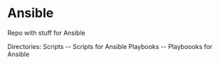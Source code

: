 # Ansible
Repo with stuff for Ansible

Directories:
Scripts -- Scripts for Ansible
Playbooks -- Playboooks for Ansible
